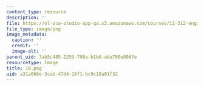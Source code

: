 ```yaml
---
content_type: resource
description: ''
file: https://ol-ocw-studio-app-qa.s3.amazonaws.com/courses/11-312-engaging-community-models-and-methods-for-designers-and-planners-spring-2020/a31a666e3cab47d416f1bc9c18a01f32_10.png
file_type: image/png
image_metadata:
  caption: ''
  credit: ''
  image-alt: ''
parent_uid: 7ab5c485-2253-798a-b1b6-aba790e8067e
resourcetype: Image
title: 10.png
uid: a31a666e-3cab-47d4-16f1-bc9c18a01f32
---
```

